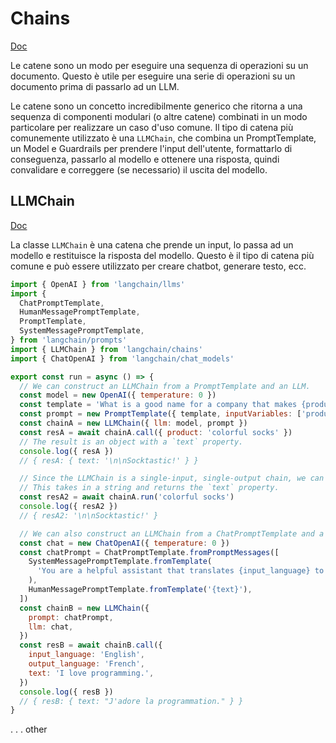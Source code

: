 # Chains

[Doc](https://js.langchain.com/docs/modules/chains/)

Le catene sono un modo per eseguire una sequenza di operazioni su un documento. Questo è utile per eseguire una serie di operazioni su un documento prima di passarlo ad un LLM.

Le catene sono un concetto incredibilmente generico che ritorna a una sequenza di componenti modulari (o altre catene) combinati in un modo particolare per realizzare un caso d'uso comune.
Il tipo di catena più comunemente utilizzato è una `LLMChain`, che combina un PromptTemplate, un Model e Guardrails per prendere l'input dell'utente, formattarlo di conseguenza, passarlo al modello e ottenere una risposta, quindi convalidare e correggere (se necessario) il uscita del modello.

## LLMChain

[Doc](https://js.langchain.com/docs/modules/chains/llm_chain/)

La classe `LLMChain` è una catena che prende un input, lo passa ad un modello e restituisce la risposta del modello. Questo è il tipo di catena più comune e può essere utilizzato per creare chatbot, generare testo, ecc.

```javascript
import { OpenAI } from 'langchain/llms'
import {
  ChatPromptTemplate,
  HumanMessagePromptTemplate,
  PromptTemplate,
  SystemMessagePromptTemplate,
} from 'langchain/prompts'
import { LLMChain } from 'langchain/chains'
import { ChatOpenAI } from 'langchain/chat_models'

export const run = async () => {
  // We can construct an LLMChain from a PromptTemplate and an LLM.
  const model = new OpenAI({ temperature: 0 })
  const template = 'What is a good name for a company that makes {product}?'
  const prompt = new PromptTemplate({ template, inputVariables: ['product'] })
  const chainA = new LLMChain({ llm: model, prompt })
  const resA = await chainA.call({ product: 'colorful socks' })
  // The result is an object with a `text` property.
  console.log({ resA })
  // { resA: { text: '\n\nSocktastic!' } }

  // Since the LLMChain is a single-input, single-output chain, we can also call it with `run`.
  // This takes in a string and returns the `text` property.
  const resA2 = await chainA.run('colorful socks')
  console.log({ resA2 })
  // { resA2: '\n\nSocktastic!' }

  // We can also construct an LLMChain from a ChatPromptTemplate and a chat model.
  const chat = new ChatOpenAI({ temperature: 0 })
  const chatPrompt = ChatPromptTemplate.fromPromptMessages([
    SystemMessagePromptTemplate.fromTemplate(
      'You are a helpful assistant that translates {input_language} to {output_language}.'
    ),
    HumanMessagePromptTemplate.fromTemplate('{text}'),
  ])
  const chainB = new LLMChain({
    prompt: chatPrompt,
    llm: chat,
  })
  const resB = await chainB.call({
    input_language: 'English',
    output_language: 'French',
    text: 'I love programming.',
  })
  console.log({ resB })
  // { resB: { text: "J'adore la programmation." } }
}
```

. . . other
